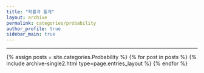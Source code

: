 ```yaml
---
title: "확률과 통계"
layout: archive
permalink: categories/probability
author_profile: true
sidebar_main: true
---
```


<!-- 공백이 포함되어 있는 카테고리 이름의 경우 site.categories.['a b c'] 이런식으로! -->

***

{% assign posts = site.categories.Probability %}
{% for post in posts %} {% include archive-single2.html type=page.entries_layout %} {% endfor %}

